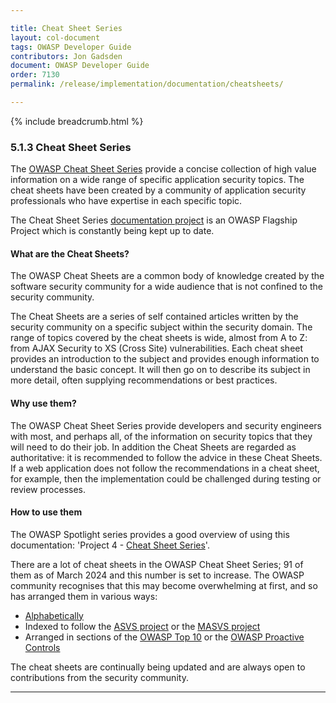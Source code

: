 ```yaml
---

title: Cheat Sheet Series
layout: col-document
tags: OWASP Developer Guide
contributors: Jon Gadsden
document: OWASP Developer Guide
order: 7130
permalink: /release/implementation/documentation/cheatsheets/

---
```


{% include breadcrumb.html %}

### 5.1.3 Cheat Sheet Series

The [OWASP Cheat Sheet Series][cheatsheets] provide a concise collection of high value information
on a wide range of specific application security topics.
The cheat sheets have been created by a community of application security professionals
who have expertise in each specific topic.

The Cheat Sheet Series [documentation project][cheatproject] is an OWASP Flagship Project
which is constantly being kept up to date.

#### What are the Cheat Sheets?

The OWASP Cheat Sheets are a common body of knowledge created by the software security community
for a wide audience that is not confined to the security community.

The Cheat Sheets are a series of self contained articles written by the security community
on a specific subject within the security domain.
The range of topics covered by the cheat sheets is wide, almost from A to Z:
from AJAX Security to XS (Cross Site) vulnerabilities.
Each cheat sheet provides an introduction to the subject and provides enough information to understand the basic concept.
It will then go on to describe its subject in more detail, often supplying recommendations or best practices.

#### Why use them?

The OWASP Cheat Sheet Series provide developers and security engineers with most, and perhaps all,
of the information on security topics that they will need to do their job.
In addition the Cheat Sheets are regarded as authoritative: it is recommended to follow the advice in these Cheat Sheets.
If a web application does not follow the recommendations in a cheat sheet, for example,
then the implementation could be challenged during testing or review processes.

#### How to use them

The OWASP Spotlight series provides a good overview of using this documentation:
'Project 4 - [Cheat Sheet Series][spotlight04]'.

There are a lot of cheat sheets in the OWASP Cheat Sheet Series;
91 of them as of March 2024 and this number is set to increase.
The OWASP community recognises that this may become overwhelming at first, and so has arranged them in various ways:

* [Alphabetically][cheatsheet-alpha]
* Indexed to follow the [ASVS project][cheatsheet-asvs] or the [MASVS project][cheatsheet-masvs]
* Arranged in sections of the [OWASP Top 10][cheatsheet-top10] or the [OWASP Proactive Controls][cheatsheet-proactive]

The cheat sheets are continually being updated and are always open to contributions from the security community.

----

[cheatproject]: https://owasp.org/www-project-cheat-sheets/
[cheatsheets]: https://cheatsheetseries.owasp.org/
[cheatsheet-alpha]: https://cheatsheetseries.owasp.org/Glossary.html
[cheatsheet-asvs]: https://cheatsheetseries.owasp.org/IndexASVS.html
[cheatsheet-masvs]: https://cheatsheetseries.owasp.org/IndexMASVS.html
[cheatsheet-proactive]: https://cheatsheetseries.owasp.org/IndexProactiveControls.html
[cheatsheet-top10]: https://cheatsheetseries.owasp.org/IndexTopTen.html
[spotlight04]: https://youtu.be/S1cVYRDeiPQ
